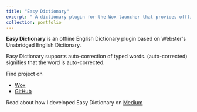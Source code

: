```yaml
---
title: "Easy Dictionary"
excerpt: " A dictionary plugin for the Wox launcher that provides offline access to the Webster's Unabridged English Dictionary from Project Gutenberg.<br/><img src='/images/easy_dictionary.png' width='50%'>"
collection: portfolio
---
```


**Easy Dictionary** is an offline English Dictionary plugin based on Webster's
Unabridged English Dictionary.

Easy Dictionary supports auto-correction of typed words. (auto-corrected) signifies that
the word is auto-corrected.

Find project on

- [Wox](http://www.wox.one/plugin/351)
- [GitHub](https://github.com/ashu-tosh-kumar/Wox.Plugin.eDict)

Read about how I developed Easy Dictionary on
[Medium](https://at-k.medium.com/how-to-develop-a-wox-plugin-using-python-8f2372281d7)
